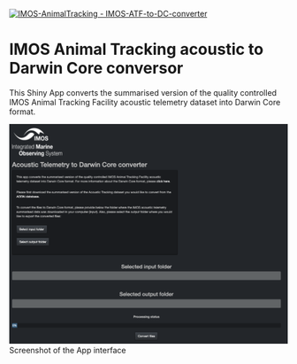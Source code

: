 [![IMOS-AnimalTracking - IMOS-ATF-to-DC-converter](https://img.shields.io/static/v1?label=IMOS-AnimalTracking&message=IMOS-ATF-to-DC-converter&color=blue&logo=github)](https://github.com/IMOS-AnimalTracking/IMOS-ATF-to-DC-converter)

# IMOS Animal Tracking acoustic to Darwin Core conversor

This Shiny App converts the summarised version of the quality controlled IMOS 
Animal Tracking Facility acoustic telemetry dataset into Darwin Core format. 

<img src="www/App_screenshot.png" width="800"/>
	Screenshot of the App interface